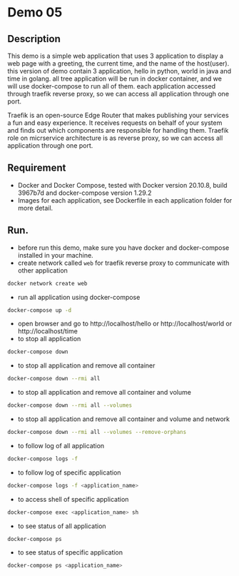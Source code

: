 # Demo 05
## Description
This demo is a simple web application that uses 3 application to display a web page with a greeting, the current time, and the name of the host(user). 
this version of demo contain 3 application, hello in python, world in java and time in golang. all tree application will be run in docker container, and we will use docker-compose to run all of them.
each application accessed through traefik reverse proxy, so we can access all application through one port.

Traefik is an open-source Edge Router that makes publishing your services a fun and easy experience. It receives requests on behalf of your system and finds out which components are responsible for handling them. Traefik role on micrservice architecture is as reverse proxy, so we can access all application through one port.

## Requirement
- Docker and Docker Compose, tested with Docker version 20.10.8, build 3967b7d and docker-compose version 1.29.2
- Images for each application, see Dockerfile in each application folder for more detail.

## Run.
- before run this demo, make sure you have docker and docker-compose installed in your machine.
- create network called `web` for traefik reverse proxy to communicate with other application
```bash
docker network create web
```
- run all application using docker-compose
```bash
docker-compose up -d
```
- open browser and go to http://localhost/hello or http://localhost/world or http://localhost/time
- to stop all application
```bash
docker-compose down
```
- to stop all application and remove all container
```bash
docker-compose down --rmi all
```
- to stop all application and remove all container and volume
```bash
docker-compose down --rmi all --volumes
```
- to stop all application and remove all container and volume and network
```bash
docker-compose down --rmi all --volumes --remove-orphans
```
- to follow log of all application
```bash
docker-compose logs -f
```
- to follow log of specific application
```bash
docker-compose logs -f <application_name>
```
- to access shell of specific application
```bash
docker-compose exec <application_name> sh
```
- to see status of all application
```bash
docker-compose ps
```
- to see status of specific application
```bash
docker-compose ps <application_name>
```